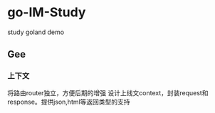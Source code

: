 # go-IM-Study

study goland demo

## Gee

### 上下文
将路由router独立，方便后期的增强
设计上线文context，封装request和response。提供json,html等返回类型的支持
